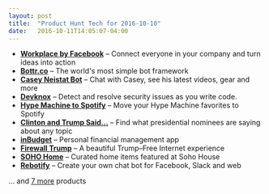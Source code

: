 ```yaml
---
layout: post
title:  "Product Hunt Tech for 2016-10-10"
date:   2016-10-11T14:05:07-04:00
---
```


* **[Workplace by Facebook](https://www.producthunt.com/tech/workplace-by-facebook?utm_campaign=producthunt-api&utm_medium=api&utm_source=Application%3A+Daily+Digest+RSS+%28ID%3A+3202%29)** – Connect everyone in your company and turn ideas into action
* **[Bottr.co](https://www.producthunt.com/tech/bottr-co?utm_campaign=producthunt-api&utm_medium=api&utm_source=Application%3A+Daily+Digest+RSS+%28ID%3A+3202%29)** – The world's most simple bot framework
* **[Casey Neistat Bot](https://www.producthunt.com/tech/casey-neistat-bot?utm_campaign=producthunt-api&utm_medium=api&utm_source=Application%3A+Daily+Digest+RSS+%28ID%3A+3202%29)** – Chat with Casey, see his latest videos, gear and more
* **[Devknox](https://www.producthunt.com/tech/devknox?utm_campaign=producthunt-api&utm_medium=api&utm_source=Application%3A+Daily+Digest+RSS+%28ID%3A+3202%29)** – Detect and resolve security issues as you write code.
* **[Hype Machine to Spotify](https://www.producthunt.com/tech/hype-machine-to-spotify?utm_campaign=producthunt-api&utm_medium=api&utm_source=Application%3A+Daily+Digest+RSS+%28ID%3A+3202%29)** – Move your Hype Machine favorites to Spotify
* **[Clinton and Trump Said...](https://www.producthunt.com/tech/clinton-and-trump-said?utm_campaign=producthunt-api&utm_medium=api&utm_source=Application%3A+Daily+Digest+RSS+%28ID%3A+3202%29)** – Find what presidential nominees are saying about any topic
* **[inBudget](https://www.producthunt.com/tech/inbudget?utm_campaign=producthunt-api&utm_medium=api&utm_source=Application%3A+Daily+Digest+RSS+%28ID%3A+3202%29)** – Personal financial management app
* **[Firewall Trump](https://www.producthunt.com/tech/firewall-trump?utm_campaign=producthunt-api&utm_medium=api&utm_source=Application%3A+Daily+Digest+RSS+%28ID%3A+3202%29)** – A beautiful Trump–Free Internet experience
* **[SOHO Home](https://www.producthunt.com/tech/soho-home?utm_campaign=producthunt-api&utm_medium=api&utm_source=Application%3A+Daily+Digest+RSS+%28ID%3A+3202%29)** – Curated home items featured at Soho House
* **[Rebotify](https://www.producthunt.com/tech/rebotify?utm_campaign=producthunt-api&utm_medium=api&utm_source=Application%3A+Daily+Digest+RSS+%28ID%3A+3202%29)** – Create your own chat bot for Facebook, Slack and web

… and [7 more](https://www.producthunt.com/tech) products